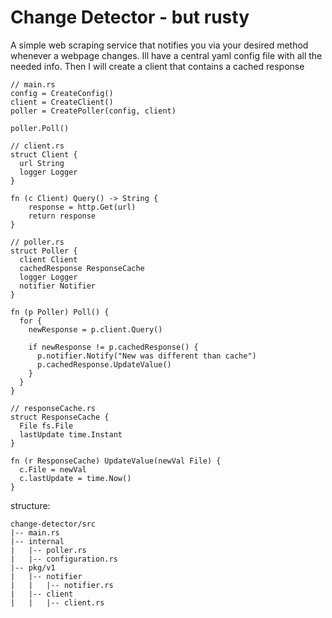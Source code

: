 # Change Detector - but rusty

A simple web scraping service that notifies you via your desired method whenever a webpage changes. 
Ill have a central yaml config file with all the needed info. Then I will create a client that contains 
a cached response 

```
// main.rs
config = CreateConfig()
client = CreateClient()
poller = CreatePoller(config, client)

poller.Poll()
```

```
// client.rs
struct Client {
  url String
  logger Logger
}

fn (c Client) Query() -> String {
    response = http.Get(url)
    return response
}
```

```
// poller.rs
struct Poller {
  client Client
  cachedResponse ResponseCache
  logger Logger
  notifier Notifier
}

fn (p Poller) Poll() {
  for {
    newResponse = p.client.Query()

    if newResponse != p.cachedResponse() {
      p.notifier.Notify("New was different than cache")
      p.cachedResponse.UpdateValue()
    }
  }
}

```

```
// responseCache.rs
struct ResponseCache {
  File fs.File
  lastUpdate time.Instant
}

fn (r ResponseCache) UpdateValue(newVal File) {
  c.File = newVal
  c.lastUpdate = time.Now()
}
```

structure:
```
change-detector/src
|-- main.rs
|-- internal
|   |-- poller.rs
|   |-- configuration.rs
|-- pkg/v1
|   |-- notifier
|   |   |-- notifier.rs
|   |-- client
|   |   |-- client.rs
```